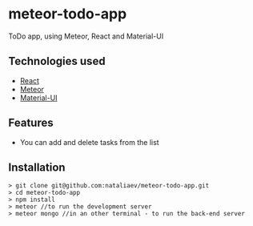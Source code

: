 # meteor-todo-app
ToDo app, using Meteor, React and Material-UI

## Technologies used

-   [React](https://reactjs.org)
-   [Meteor](https://www.meteor.com/)
-   [Material-UI](https://material-ui.com/)

## Features

- You can add and delete tasks from the list

## Installation

```
> git clone git@github.com:nataliaev/meteor-todo-app.git
> cd meteor-todo-app
> npm install
> meteor //to run the development server
> meteor mongo //in an other terminal - to run the back-end server
```
